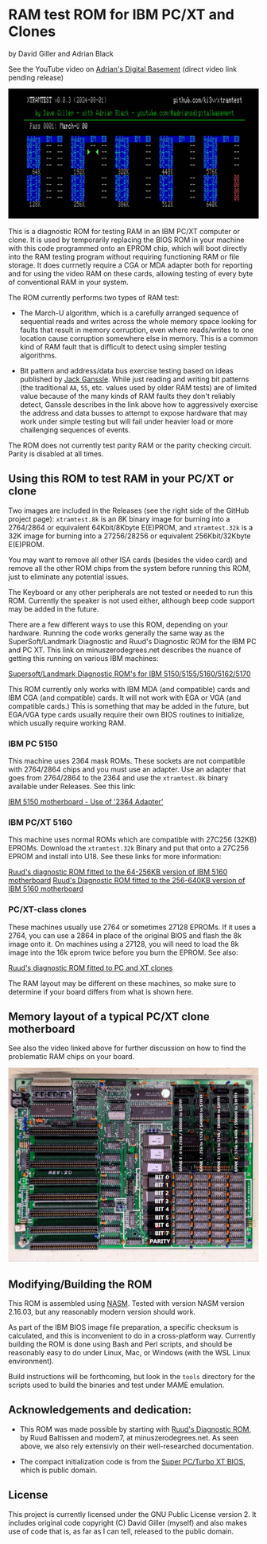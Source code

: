 # RAM test ROM for IBM PC/XT and Clones

by David Giller and Adrian Black

See the YouTube video on [Adrian's Digital Basement](https://youtube.com/@adriansdigitalbasement) (direct video link pending release)

![Screenshot](img/screenshot.png)

This is a diagnostic ROM for testing RAM in an IBM PC/XT computer or clone.  It is used by temporarily replacing the BIOS ROM in your machine with this code programmed onto an EPROM chip, which will boot directly into the RAM testing program without requiring functioning RAM or file storage.  It does currnetly require a CGA or MDA adapter both for reporting and for using the video RAM on these cards, allowing testing of every byte of conventional RAM in your system.

The ROM currently performs two types of RAM test:

- The March-U algorithm, which is a carefully arranged sequence of sequential reads and writes across the whole memory space looking for faults that result in memory corruption, even where reads/writes to one location cause corruption somewhere else in memory.  This is a common kind of RAM fault that is difficult to detect using simpler testing algorithms.

- Bit pattern and address/data bus exercise testing based on ideas published by [Jack Ganssle](https://www.ganssle.com/testingram.htm).  While just reading and writing bit patterns (the traditional `AA`, `55`, etc. values used by older RAM tests) are of limited value because of the many kinds of RAM faults they don't reliably detect, Ganssle describes in the link above how to aggressively exercise the address and data busses to attempt to expose hardware that may work under simple testing but will fail under heavier load or more challenging sequences of events.

The ROM does not currently test parity RAM or the parity checking circuit. Parity is disabled at all times.

## Using this ROM to test RAM in your PC/XT or clone

Two images are included in the Releases (see the right side of the GitHub project page): `xtramtest.8k` is an 8K binary image for burning into a 2764/2864 or equivalent 64Kbit/8Kbyte E(E)PROM, and `xtramtest.32k` is a 32K image for burning into a 27256/28256 or equivalent 256Kbit/32Kbyte E(E)PROM.  

You may want to remove all other ISA cards (besides the video card) and remove all the other ROM chips from the system before running this ROM, just to eliminate any potential issues.

The Keyboard or any other peripherals are not tested or needed to run this ROM. Currently the speaker is not used either, although beep code support may be added in the future.

There are a few different ways to use this ROM, depending on your hardware. Running the code works generally the same way as the SuperSoft/Landmark Diagnostic and Ruud's Diagnostic ROM for the IBM PC and PC XT. This link on minuszerodegrees.net describes the nuance of getting this running on various IBM machines:

[Supersoft/Landmark Diagnostic ROM's for IBM 5150/5155/5160/5162/5170](https://www.minuszerodegrees.net/supersoft_landmark/Supersoft%20Landmark%20ROM.htm)

This ROM currently only works with IBM MDA (and compatible) cards and IBM CGA (and compatible) cards. It will not work with EGA or VGA (and compatible cards.) This is something that may be added in the future, but EGA/VGA type cards usually require their own BIOS routines to initialize, which usually require working RAM.

### IBM PC 5150

This machine uses 2364 mask ROMs. These sockets are not compatible with 2764/2864 chips and you must use an adapter. Use an adapter that goes from 2764/2864 to the 2364 and use the `xtramtest.8k` binary available under Releases. See this link: 

[IBM 5150 motherboard  -  Use of '2364 Adapter'](https://minuszerodegrees.net/5150/motherboard/IBM%205150%20motherboard%20-%20Use%20of%202364%20adapter.htm)

### IBM PC/XT 5160

This machine uses normal ROMs which are compatible with 27C256 (32KB) EPROMs. Download the `xtramtest.32k` Binary and put that onto a 27C256 EPROM and install into U18. See these links for more information:

[Ruud's diagnostic ROM fitted to the 64-256KB version of IBM 5160 motherboard](https://minuszerodegrees.net/ruuds_diagnostic_rom/5160/64-256KB.htm)
[Ruud's Diagnostic ROM fitted to the 256-640KB version of IBM 5160 motherboard](https://minuszerodegrees.net/ruuds_diagnostic_rom/5160/256-640KB.htm)

### PC/XT-class clones

These machines usually use 2764 or sometimes 27128 EPROMs. If it uses a 2764, you can use a 2864 in place of the original BIOS and flash the 8k image onto it. On machines using a 27128, you will need to load the 8k image into the 16k eprom twice before you burn the EPROM.  See also:

[Ruud's diagnostic ROM fitted to PC and XT clones](https://minuszerodegrees.net/ruuds_diagnostic_rom/clones/clones.htm)

The RAM layout may be different on these machines, so make sure to determine if your board differs from what is shown here.

## Memory layout of a typical PC/XT clone motherboard

See also the video linked above for further discussion on how to find the problematic RAM chips on your board.

![Memory Layout](img/memory_layout.png)

## Modifying/Building the ROM

This ROM is assembled using [NASM](https://www.nasm.us).  Tested with version NASM version 2.16.03, but any reasonably modern version should work.

As part of the IBM BIOS image file preparation, a specific checksum is calculated, and this is inconvenient to do in a cross-platform way.  Currently building the ROM is done using Bash and Perl scripts, and should be reasonably easy to do under Linux, Mac, or Windows (with the WSL Linux environment).

Build instructions will be forthcoming, but look in the `tools` directory for the scripts used to build the binaries and test under MAME emulation.

## Acknowledgements and dedication:

- This ROM was made possible by starting with [Ruud's Diagnostic ROM](https://www.minuszerodegrees.net/ruuds_diagnostic_rom/clones/clones.htm), by Ruud Baltissen and modem7, at minuszerodegrees.net.  As seen above, we also rely extensivly on their well-researched documentation.

- The compact initialization code is from the [Super PC/Turbo XT BIOS](https://github.com/virtualxt/pcxtbios), which is public domain.

## License

This project is currently licensed under the GNU Public License version 2.  It includes original code copyright (C) David Giller (myself) and also makes use of code that is, as far as I can tell, released to the public domain.
